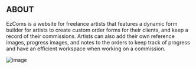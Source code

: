 ## ABOUT
EzComs is a website for freelance artists that features a dynamic form builder for artists to create custom order forms for their clients, and keep a record of their commissions.
Artists can also add their own reference images, progress images, and notes to the orders to keep track of progress and have an efficient workspace when working on a commission.

![image](https://github.com/TammieLiang/Art-Commission-Manager/assets/63375678/9c6fcce5-1ebe-4a10-8599-39fa14ced85e)

